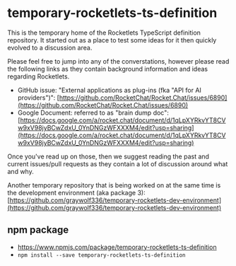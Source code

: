 # temporary-rocketlets-ts-definition
This is the temporary home of the Rocketlets TypeScript definition repository.
It started out as a place to test some ideas for it then quickly evolved to a discussion area.

Please feel free to jump into any of the converstations, however please read the following links as they contain background information and ideas regarding Rocketlets.

- GitHub issue: "External applications as plug-ins (fka "API for AI providers")": [https://github.com/RocketChat/Rocket.Chat/issues/6890](https://github.com/RocketChat/Rocket.Chat/issues/6890)
- Google Document: referred to as "brain dump doc": [https://docs.google.com/a/rocket.chat/document/d/1qLpXYRkvYT8CVw9xV98jyBCwZdxU_0YnDNGzWFXXXM4/edit?usp=sharing](https://docs.google.com/a/rocket.chat/document/d/1qLpXYRkvYT8CVw9xV98jyBCwZdxU_0YnDNGzWFXXXM4/edit?usp=sharing)

Once you've read up on those, then we suggest reading the past and current issues/pull requests as they contain a lot of discussion around what and why.

Another temporary repository that is being worked on at the same time is the development environment (aka package 3): [https://github.com/graywolf336/temporary-rocketlets-dev-environment](https://github.com/graywolf336/temporary-rocketlets-dev-environment)

## npm package
- https://www.npmjs.com/package/temporary-rocketlets-ts-definition
- `npm install --save temporary-rocketlets-ts-definition`
